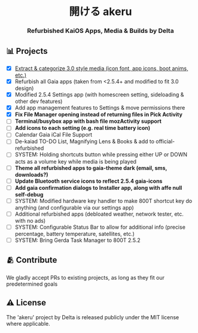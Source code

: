<h1 align="center">
  開ける akeru
</h1>
<h3 align="center">
Refurbished KaiOS Apps, Media & Builds by Delta
</p>

## 📊 Projects

- [x] [Extract & categorize 3.0 style media (icon font, app icons, boot anims, etc.)](https://github.com/Delta-Applications/akeru/tree/main/src/media)
- [x] Refurbish all Gaia apps (taken from <2.5.4+ and modified to fit 3.0 design)
- [x] Modified 2.5.4 Settings app (with homescreen setting, sideloading & other dev features)
- [x] Add app management features to Settings & move permissions there
- [x] **Fix File Manager opening instead of returning files in Pick Activity**
- [ ] **Terminal/busybox app with bash file mozActivity support**
- [ ] **Add icons to each setting (e.g. real time battery icon)**
- [ ] Calendar Gaia iCal File Support
- [ ] De-kaiad TO-DO List, Magnifying Lens & Books & add to official-refurbished
- [ ] SYSTEM: Holding shortcuts button while pressing either UP or DOWN acts as a volume key while media is being played
- [ ] **Theme all refurbished apps to gaia-theme dark (email, sms, downloads?)**
- [ ] **Update Bluetooth service icons to reflect 2.5.4 gaia-icons**
- [ ] **Add gaia confirmation dialogs to Installer app, along with affe null self-debug**
- [ ] SYSTEM: Modified hardware key handler to make 800T shortcut key do anything (and configurable via our settings app)
- [ ] Additional refurbished apps (debloated weather, network tester, etc. with no ads)
- [ ] SYSTEM: Configurable Status Bar to allow for additional info (precise percentage, battery temperature, satellites, etc.)
- [ ] SYSTEM: Bring Gerda Task Manager to 800T 2.5.2

## 🫂 Contribute

We gladly accept PRs to existing projects, as long as they fit our predetermined goals

## ⚠️ License

The 'akeru' project by Delta is released publicly under the MIT license where applicable.